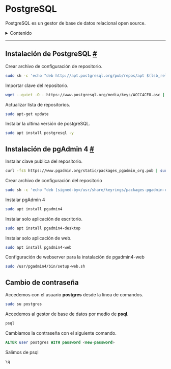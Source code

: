 
# PostgreSQL

PostgreSQL es un gestor de base de datos relacional open source.

<details>

<summary>Contenido</summary>

- [Instalación de PostgreSQL](#postgresql)
- [Instalación de pgAdmin 4](#pgadmin-4)
- [Cambiar contraseña](#change-password)

</details>

---

<a name="postgresql"></a>

## Instalación de PostgreSQL <a href="https://www.postgresql.org/download/linux/ubuntu/" target="_blank">#</a>

Crear archivo de configuración de repositorio.

```bash
sudo sh -c 'echo "deb http://apt.postgresql.org/pub/repos/apt $(lsb_release -cs)-pgdg main" > /etc/apt/sources.list.d/pgdg.list'
```

Importar clave del repositorio.

```bash
wget --quiet -O - https://www.postgresql.org/media/keys/ACCC4CF8.asc | sudo apt-key add -
```

Actualizar lista de repositorios.

```Bash
sudo apt-get update
```

Instalar la ultima versión de postgreSQL.
```bash
sudo apt install postgresql -y
```

<a name="pgadmin-4"></a>

## Instalación de pgAdmin 4 <a href="https://www.pgadmin.org/download/pgadmin-4-apt/" target="_blank">#</a>

Instalar clave publica del repositorio.

```bash
curl -fsS https://www.pgadmin.org/static/packages_pgadmin_org.pub | sudo gpg --dearmor -o /usr/share/keyrings/packages-pgadmin-org.gpg
```

Crear archivo de configuración del repositorio
```bash
sudo sh -c 'echo "deb [signed-by=/usr/share/keyrings/packages-pgadmin-org.gpg] https://ftp.postgresql.org/pub/pgadmin/pgadmin4/apt/$(lsb_release -cs) pgadmin4 main" > /etc/apt/sources.list.d/pgadmin4.list && apt update'
```

Instalar pgAdmin 4

```bash
sudo apt install pgadmin4
```

Instalar solo aplicación de escritorio.

```bash
sudo apt install pgadmin4-desktop
```

Instalar solo aplicación de web.

```bash
sudo apt install pgadmin4-web 
```

Configuración de webserver para la instalación de pgadmin4-web

```bash
sudo /usr/pgadmin4/bin/setup-web.sh
```


<a name="change-password"></a>

## Cambio de contraseña

Accedemos con el usuario **postgres** desde la linea de comandos.

```bash
sudo su postgres
```

Accedemos al gestor de base de datos por medio de **psql**.

```bash
psql
```

Cambiamos la contraseña con el siguiente comando.

```sql
ALTER user postgres WITH password <new-password>
```

Salimos de psql

```sql
\q
```
